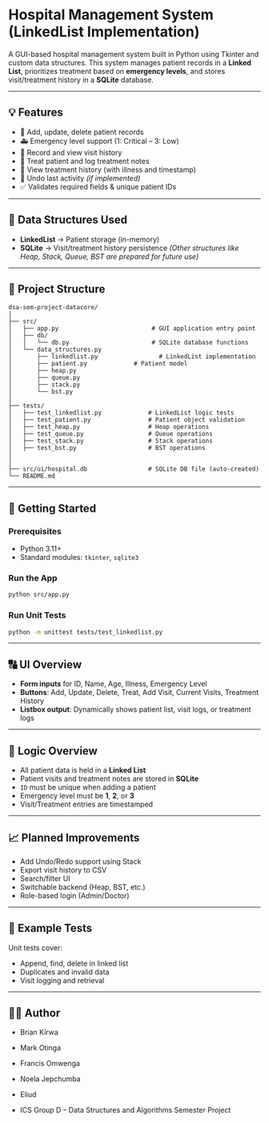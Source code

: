 # Hospital Management System (LinkedList Implementation)

A GUI-based hospital management system built in Python using Tkinter and custom data structures. This system manages patient records in a **Linked List**, prioritizes treatment based on **emergency levels**, and stores visit/treatment history in a **SQLite** database.

---

## 💡 Features

* 🏥 Add, update, delete patient records
* 🚑 Emergency level support (1: Critical – 3: Low)
* 🧾 Record and view visit history
* 💊 Treat patient and log treatment notes
* 📜 View treatment history (with illness and timestamp)
* 🧠 Undo last activity *(if implemented)*
* ✅ Validates required fields & unique patient IDs

---

## 🧱 Data Structures Used

* **LinkedList** → Patient storage (in-memory)
* **SQLite** → Visit/treatment history persistence
  *(Other structures like Heap, Stack, Queue, BST are prepared for future use)*

---

## 📂 Project Structure

```
dsa-sem-project-datacore/
│
├── src/
│   ├── app.py                          # GUI application entry point
│   ├── db/
│   │   └── db.py                       # SQLite database functions
│   └── data_structures.py
│       ├── linkedlist.py                 # LinkedList implementation               
│       ├── patient.py             # Patient model
│       ├── heap.py
│       ├── queue.py
│       ├── stack.py
│       └── bst.py
│
├── tests/
│   ├── test_linkedlist.py             # LinkedList logic tests
│   ├── test_patient.py                # Patient object validation
│   ├── test_heap.py                   # Heap operations
│   ├── test_queue.py                  # Queue operations
│   ├── test_stack.py                  # Stack operations
│   ├── test_bst.py                    # BST operations
│                      
│
├── src/ui/hospital.db                 # SQLite DB file (auto-created)
└── README.md

```

---

## 🚀 Getting Started

### Prerequisites

* Python 3.11+
* Standard modules: `tkinter`, `sqlite3`

### Run the App

```bash
python src/app.py
```

### Run Unit Tests

```bash
python -m unittest tests/test_linkedlist.py
```

---

## 🔠 UI Overview

* **Form inputs** for ID, Name, Age, Illness, Emergency Level
* **Buttons**: Add, Update, Delete, Treat, Add Visit, Current Visits, Treatment History
* **Listbox output**: Dynamically shows patient list, visit logs, or treatment logs

---

## 🧠 Logic Overview

* All patient data is held in a **Linked List**
* Patient visits and treatment notes are stored in **SQLite**
* `ID` must be unique when adding a patient
* Emergency level must be **1**, **2**, or **3**
* Visit/Treatment entries are timestamped

---

## 📈 Planned Improvements

* Add Undo/Redo support using Stack
* Export visit history to CSV
* Search/filter UI
* Switchable backend (Heap, BST, etc.)
* Role-based login (Admin/Doctor)

---

## 💪 Example Tests

Unit tests cover:

* Append, find, delete in linked list
* Duplicates and invalid data
* Visit logging and retrieval

---

## 👨‍💼 Author

* Brian Kirwa

* Mark Otinga

* Francis Omwenga

* Noela Jepchumba

* Eliud 

* ICS Group D – Data Structures and Algorithms Semester Project
